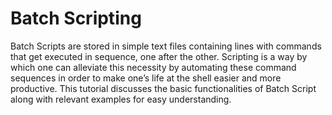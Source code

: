 # Batch Scripting

Batch Scripts are stored in simple text files containing lines with commands that get executed in sequence, one after the other. Scripting is a way by which one can alleviate this necessity by automating these command sequences in order to make one’s life at the shell easier and more productive. This tutorial discusses the basic functionalities of Batch Script along with relevant examples for easy understanding.
